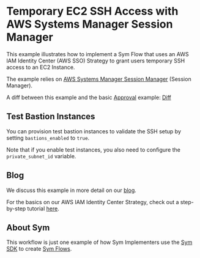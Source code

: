 # Temporary EC2 SSH Access with AWS Systems Manager Session Manager

This example illustrates how to implement a Sym Flow that uses an AWS IAM Identity Center (AWS SSO) Strategy to grant users temporary SSH access to an EC2 Instance.

The example relies on [AWS Systems Manager Session Manager](https://docs.aws.amazon.com/systems-manager/latest/userguide/session-manager.html) (Session Manager).

A diff between this example and the basic [Approval](../approvals) example: [Diff](https://github.com/symopsio/examples/compare/c8274344897d30da9341ccabdd5352cb4d96241e...7b0f47fda4d044d5ef5471ce651dfc60567708a8)

## Test Bastion Instances

You can provision test bastion instances to validate the SSH setup by setting `bastions_enabled` to `true`.

Note that if you enable test instances, you also need to configure the `private_subnet_id` variable.

## Blog

We discuss this example in more detail on our [blog]().

For the basics on our AWS IAM Identity Center Strategy, check out a step-by-step tutorial [here](https://docs.symops.com/docs/aws-sso).

## About Sym

This workflow is just one example of how Sym Implementers use the [Sym SDK](https://docs.symops.com/docs) to create [Sym Flows](https://docs.symops.com/docs/sym-access-flows).
